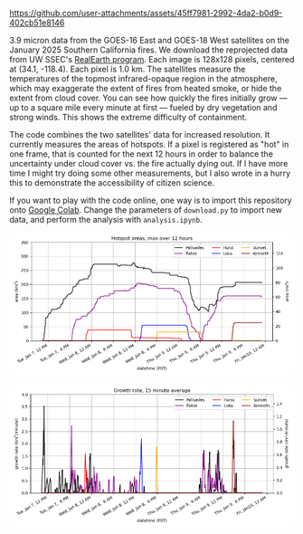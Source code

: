 

https://github.com/user-attachments/assets/45ff7981-2992-4da2-b0d9-402cb51e8146



3.9 micron data from the GOES-16 East and GOES-18 West satellites on the January 2025 Southern California fires.
We download the reprojected data from UW SSEC's [RealEarth program](https://realearth.ssec.wisc.edu/).
Each image is 128x128 pixels, centered at (34.1, -118.4). Each pixel is 1.0 km.
The satellites measure the temperatures of the topmost infrared-opaque region in the atmosphere, 
which may exaggerate the extent of fires from heated smoke, or hide the extent from cloud cover.
You can see how quickly the fires initially grow — up to a square mile every minute at first — fueled by dry vegetation and strong winds. 
This shows the extreme difficulty of containment.

The code combines the two satellites' data for increased resolution.
It currently measures the areas of hotspots.
If a pixel is registered as "hot" in one frame, that is counted for the next 12 hours
in order to balance the uncertainty under cloud cover vs. the fire actually dying out.
If I have more time I might try doing some other measurements,
but I also wrote in a hurry this to demonstrate the accessibility of citizen science.

If you want to play with the code online,
one way is to import this repository onto [Google Colab](https://colab.research.google.com/).
Change the parameters of `download.py` to import new data,
and perform the analysis with `analysis.ipynb`.

![area](area.png)

![speed](speed.png)
